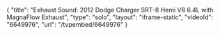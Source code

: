 {
    "title": "Exhaust Sound: 2012 Dodge Charger SRT-8 Hemi V8 6.4L with MagnaFlow Exhaust",
    "type": "solo",
    "layout": "iframe-static",
    "videoId": "6649976",
    "url": "\/tvpembed\/6649976"
}